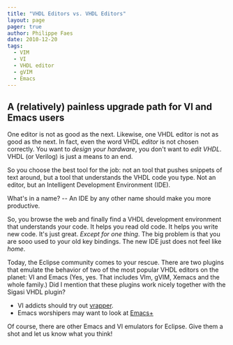 ```yaml
---
title: "VHDL Editors vs. VHDL Editors"
layout: page 
pager: true
author: Philippe Faes
date: 2010-12-20
tags: 
  - VIM
  - VI
  - VHDL editor
  - gVIM
  - Emacs
---
```

## A (relatively) painless upgrade path for VI and Emacs users

One editor is not as good as the next. Likewise, one VHDL editor is not as good as the next. In fact, even the word VHDL <em>editor</em> is not chosen correctly. You want to <em>design your hardware</em>, you don't want to <em>edit VHDL</em>. VHDL (or Verilog) is just a means to an end. 

So you choose the best tool for the job: not an tool that pushes snippets of text around, but a tool that understands the VHDL code you type. Not an editor, but an Intelligent Development Environment (IDE). 

What's in a name? -- An IDE by any other name should make you more productive.

So, you browse the web and finally find a VHDL development environment that understands your code. It helps you read old code. It helps you write new code. It's just great. <em>Except for one thing</em>. The big problem is that you are sooo used to your old key bindings. The new IDE just does not feel like <em>home</em>.

Today, the Eclipse community comes to your rescue. There are two plugins that emulate the behavior of two of the most popular VHDL editors on the planet: VI and Emacs (Yes, yes. That includes VIm, gVIM, Xemacs and the whole family.) Did I mention that these plugins work nicely together with the Sigasi VHDL plugin?

<ul>
<li>VI addicts should try out <a href="http://vrapper.sourceforge.net/home/">vrapper</a>.
<li>Emacs worshipers may want to look at <a href="http://marketplace.eclipse.org/content/emacs">Emacs+</a>
</ul>

Of course, there are other Emacs and VI emulators for Eclipse. Give them a shot and let us know what you think!